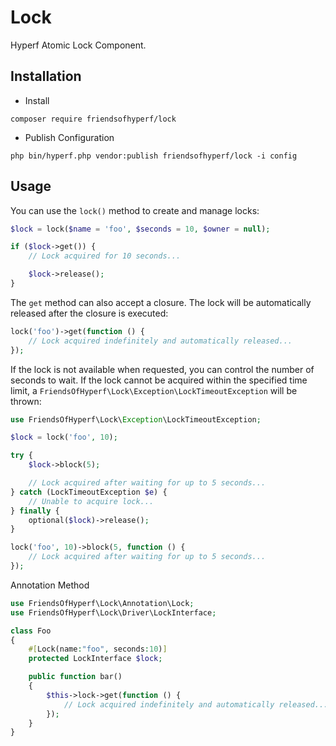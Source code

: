# Lock

Hyperf Atomic Lock Component.

## Installation

- Install

```shell
composer require friendsofhyperf/lock
```

- Publish Configuration

```shell
php bin/hyperf.php vendor:publish friendsofhyperf/lock -i config
```

## Usage

You can use the `lock()` method to create and manage locks:

```php
$lock = lock($name = 'foo', $seconds = 10, $owner = null);

if ($lock->get()) {
    // Lock acquired for 10 seconds...

    $lock->release();
}
```

The `get` method can also accept a closure. The lock will be automatically released after the closure is executed:

```php
lock('foo')->get(function () {
    // Lock acquired indefinitely and automatically released...
});
```

If the lock is not available when requested, you can control the number of seconds to wait. If the lock cannot be acquired within the specified time limit, a `FriendsOfHyperf\Lock\Exception\LockTimeoutException` will be thrown:

```php
use FriendsOfHyperf\Lock\Exception\LockTimeoutException;

$lock = lock('foo', 10);

try {
    $lock->block(5);

    // Lock acquired after waiting for up to 5 seconds...
} catch (LockTimeoutException $e) {
    // Unable to acquire lock...
} finally {
    optional($lock)->release();
}

lock('foo', 10)->block(5, function () {
    // Lock acquired after waiting for up to 5 seconds...
});
```

Annotation Method

```php
use FriendsOfHyperf\Lock\Annotation\Lock;
use FriendsOfHyperf\Lock\Driver\LockInterface;

class Foo
{
    #[Lock(name:"foo", seconds:10)]
    protected LockInterface $lock;

    public function bar()
    {
        $this->lock->get(function () {
            // Lock acquired indefinitely and automatically released...
        });
    }
}
```
